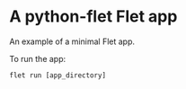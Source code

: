 # A python-flet Flet app

An example of a minimal Flet app.

To run the app:

```
flet run [app_directory]
```